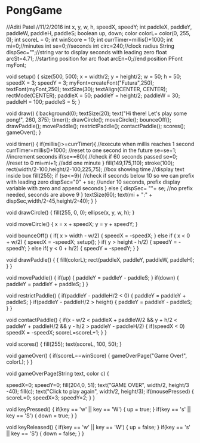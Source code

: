# PongGame
//Aditi Patel
//11/2/2016
int x, y, w, h, speedX, speedY;
int paddleX, paddleY, paddleW, paddleH, paddleS;
boolean up, down;
color colorL= color(0, 255, 0);
int scoreL = 0;
int winScore = 10;
int currTimer=millis()+1000; 
int mi=0;//minutes
int se=0;//seconds
int circ=240;//clock radius
String dispSec="";//string var to display seconds with leading zero
float arcSt=4.71; //starting position for arc
float arcEn=0;//end position
PFont myFont;

void setup() {
  size(500, 500);
  x = width/2;
  y = height/2;
  w = 50;
  h = 50;
  speedX = 3;
  speedY = 3;
  myFont=createFont("Futura",250);
  textFont(myFont,250);
  textSize(30);
  textAlign(CENTER, CENTER);
  rectMode(CENTER);
  paddleX = 50;
  paddleY = height/2;
  paddleW = 30;
  paddleH = 100;
  paddleS = 5;
}

void draw() {
  background(0);
  textSize(20);
  text("Hi there! Let's play some pong!", 260, 375);
  timer();
  drawCircle();
  moveCircle();
  bounceOff();
  drawPaddle();
  movePaddle();
  restrictPaddle();
  contactPaddle();
  scores();
  gameOver();
} 
  
void timer() {
  if(millis()>=currTimer){ //execute when millis reaches 1 second
    currTimer=millis()+1000; //reset to one second in the future
   se=se+1; //increment seconds
   if(se==60){ //check if 60 seconds passed
     se=0; //reset to 0
     mi=mi+1; //add one minute
   }
  fill(149,175,110);
  stroke(100);
  rect(width/2-100,height/2-100,225,75); //box showing time
  //display text inside box 
  fill(255);
  if (se<=9){ //check if seconds below 10 so we can prefix with leading zero
     dispSec="0" + se; //under 10 seconds, prefix display variable with zero and append seconds 
   } else { 
     dispSec= ""+ se; //no prefix needed, seconds are above 9
   }
 textSize(60);
  text(mi + ":" + dispSec,width/2-45,height/2-40);
  }
}
  
void drawCircle() {
  fill(255, 0, 0);
  ellipse(x, y, w, h);
}

void moveCircle() {
  x = x + speedX;
  y = y + speedY;
}

void bounceOff() {
  if( x > width - w/2) {
    speedX = -speedX;
  }
  else if ( x < 0 + w/2) {
    speedX = -speedX;
    setup();
  }
   if( y > height - h/2) {
     speedY = -speedY;
   } 
  else if( y < 0 + h/2) {
    speedY = -speedY;
  }
}

void drawPaddle() {
  {
    fill(colorL);
    rect(paddleX, paddleY, paddleW, paddleH); 
  }
}

void movePaddle() {
  if(up) {
    paddleY = paddleY - paddleS;
  }
  if(down) {
    paddleY = paddleY + paddleS;
  }
}
  
void restrictPaddle() {
  if(paddleY - paddleH/2 < 0) {
    paddleY = paddleY + paddleS;
  }
  if(paddleY - paddleH/2 > height) {
    paddleY = paddleY - paddleS;
  }
}

void contactPaddle() {
  if(x - w/2 < paddleX + paddleW/2 && y + h/2 < paddleY + paddleH/2 && y - h/2 > paddleY - paddleH/2) {
  if(speedX < 0)
    speedX = -speedX;
    scoreL=scoreL+1;
  }
}

void scores() {
  fill(255);
  text(scoreL, 100, 50);
}

void gameOver() {
  if(scoreL==winScore) {
    gameOverPage("Game Over!", colorL);
  }
}

void gameOverPage(String text, color c) {

  speedX=0;
  speedY=0;
  fill(204,0, 51);
  text("GAME OVER", width/2, height/3 -40);
  fill(c);
  text("Click to play again", width/2, height/3);
  if(mousePressed) {
    scoreL=0;
    speedX=3;
    speedY=2;
  }
}


void keyPressed() {
  if(key == 'w'  || key == 'W') {
    up = true;
  }
  if(key == 's'  || key == 'S') {
    down = true;
  }
}

void keyReleased() {
   if(key == 'w'  || key == 'W') {
    up = false;
  }
  if(key == 's'  || key == 'S') {
    down = false;
  }
}
